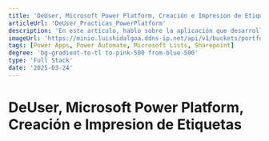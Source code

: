 ```yaml
---
title: 'DeUser, Microsoft Power Platform, Creación e Impresion de Etiquetas'
articleUrl: 'DeUser_Practicas_PowerPlatform'
description: 'En este artículo, hablo sobre la aplicación que desarrolle durante mi periodo de prácticas en DeUser, Realice una aplicacion que automatizaba la creación e impresión de etiquetas para productos, utilizando Microsoft Power Platform.'
imageUrl: 'https://minio.luishidalgoa.ddns-ip.net/api/v1/buckets/portfolio/objects/download?preview=true&prefix=posts%2FDeUser_Practicas_PowerPlatform%2Fbanner.jpg&version_id=null'
tags: [Power Apps, Power Automate, Microsoft Lists, Sharepoint]
degree: 'bg-gradient-to-tl to-pink-500 from-blue-500'
type: 'Full Stack'
date: '2025-03-24'
---
```


# DeUser, Microsoft Power Platform, Creación e Impresion de Etiquetas

